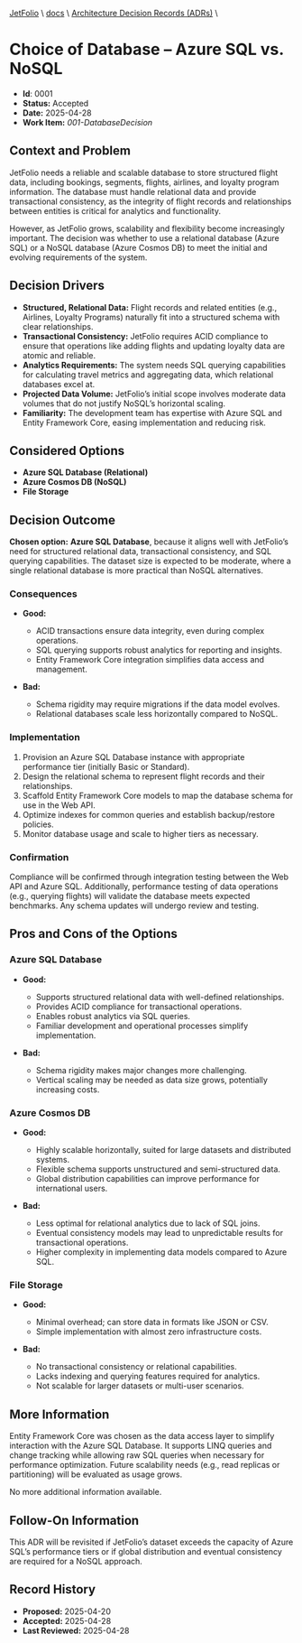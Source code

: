 [JetFolio](..\README.md) \ [docs](../README.md) \ [Architecture Decision Records (ADRs)](README.md) \

# Choice of Database – Azure SQL vs. NoSQL

- **Id**: 0001
- **Status:** Accepted
- **Date:** 2025-04-28
- **Work Item:** *001-DatabaseDecision*

## Context and Problem

JetFolio needs a reliable and scalable database to store structured flight data, including bookings, segments, flights, airlines, and loyalty program information. The database must handle relational data and provide transactional consistency, as the integrity of flight records and relationships between entities is critical for analytics and functionality.

However, as JetFolio grows, scalability and flexibility become increasingly important. The decision was whether to use a relational database (Azure SQL) or a NoSQL database (Azure Cosmos DB) to meet the initial and evolving requirements of the system.

## Decision Drivers

- **Structured, Relational Data:** Flight records and related entities (e.g., Airlines, Loyalty Programs) naturally fit into a structured schema with clear relationships.
- **Transactional Consistency:** JetFolio requires ACID compliance to ensure that operations like adding flights and updating loyalty data are atomic and reliable.
- **Analytics Requirements:** The system needs SQL querying capabilities for calculating travel metrics and aggregating data, which relational databases excel at.
- **Projected Data Volume:** JetFolio’s initial scope involves moderate data volumes that do not justify NoSQL’s horizontal scaling.
- **Familiarity:** The development team has expertise with Azure SQL and Entity Framework Core, easing implementation and reducing risk.

## Considered Options

- **Azure SQL Database (Relational)**  
- **Azure Cosmos DB (NoSQL)**  
- **File Storage**  

## Decision Outcome

**Chosen option:** **Azure SQL Database**, because it aligns well with JetFolio’s need for structured relational data, transactional consistency, and SQL querying capabilities. The dataset size is expected to be moderate, where a single relational database is more practical than NoSQL alternatives. 

### Consequences

- **Good:**  
  - ACID transactions ensure data integrity, even during complex operations.  
  - SQL querying supports robust analytics for reporting and insights.  
  - Entity Framework Core integration simplifies data access and management.  

- **Bad:**  
  - Schema rigidity may require migrations if the data model evolves.  
  - Relational databases scale less horizontally compared to NoSQL.  

### Implementation

1. Provision an Azure SQL Database instance with appropriate performance tier (initially Basic or Standard).  
2. Design the relational schema to represent flight records and their relationships.  
3. Scaffold Entity Framework Core models to map the database schema for use in the Web API.  
4. Optimize indexes for common queries and establish backup/restore policies.  
5. Monitor database usage and scale to higher tiers as necessary.

### Confirmation

Compliance will be confirmed through integration testing between the Web API and Azure SQL. Additionally, performance testing of data operations (e.g., querying flights) will validate the database meets expected benchmarks. Any schema updates will undergo review and testing.

## Pros and Cons of the Options

### Azure SQL Database

- **Good:**  
  - Supports structured relational data with well-defined relationships.  
  - Provides ACID compliance for transactional operations.  
  - Enables robust analytics via SQL queries.  
  - Familiar development and operational processes simplify implementation.  

- **Bad:**  
  - Schema rigidity makes major changes more challenging.  
  - Vertical scaling may be needed as data size grows, potentially increasing costs.

### Azure Cosmos DB

- **Good:**  
  - Highly scalable horizontally, suited for large datasets and distributed systems.  
  - Flexible schema supports unstructured and semi-structured data.  
  - Global distribution capabilities can improve performance for international users.  

- **Bad:**  
  - Less optimal for relational analytics due to lack of SQL joins.  
  - Eventual consistency models may lead to unpredictable results for transactional operations.  
  - Higher complexity in implementing data models compared to Azure SQL.

### File Storage

- **Good:**  
  - Minimal overhead; can store data in formats like JSON or CSV.  
  - Simple implementation with almost zero infrastructure costs.  

- **Bad:**  
  - No transactional consistency or relational capabilities.  
  - Lacks indexing and querying features required for analytics.  
  - Not scalable for larger datasets or multi-user scenarios.

## More Information

Entity Framework Core was chosen as the data access layer to simplify interaction with the Azure SQL Database. It supports LINQ queries and change tracking while allowing raw SQL queries when necessary for performance optimization. Future scalability needs (e.g., read replicas or partitioning) will be evaluated as usage grows.

No more additional information available.

## Follow-On Information

This ADR will be revisited if JetFolio’s dataset exceeds the capacity of Azure SQL’s performance tiers or if global distribution and eventual consistency are required for a NoSQL approach.

## Record History

* **Proposed:** 2025-04-20  
* **Accepted:** 2025-04-28  
* **Last Reviewed:** 2025-04-28  